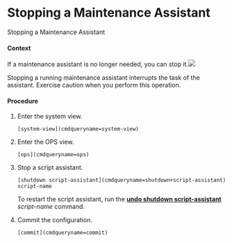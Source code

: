 Stopping a Maintenance Assistant
================================

Stopping a Maintenance Assistant

#### Context

If a maintenance assistant is no longer needed, you can stop it.![](public_sys-resources/notice_3.0-en-us.png) 

Stopping a running maintenance assistant interrupts the task of the assistant. Exercise caution when you perform this operation.




#### Procedure

1. Enter the system view.
   
   
   ```
   [system-view](cmdqueryname=system-view)
   ```
2. Enter the OPS view.
   
   
   ```
   [ops](cmdqueryname=ops)
   ```
3. Stop a script assistant.
   
   
   ```
   [shutdown script-assistant](cmdqueryname=shutdown+script-assistant) script-name
   ```
   
   To restart the script assistant, run the [**undo shutdown script-assistant**](cmdqueryname=undo+shutdown+script-assistant) *script-name* command.
4. Commit the configuration.
   
   
   ```
   [commit](cmdqueryname=commit)
   ```